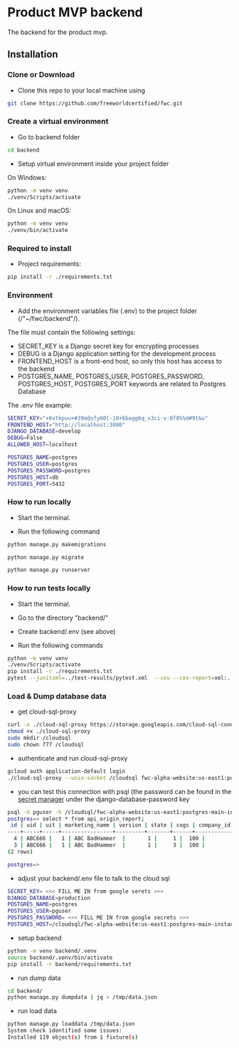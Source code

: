 # Product MVP backend

The backend for the product mvp.

## Installation

### Clone or Download

- Clone this repo to your local machine using

```bash
git clone https://github.com/freeworldcertified/fwc.git
```

### Create a virtual environment

- Go to backend folder

```bash
cd backend
```

- Setup virtual environment inside your project folder

On Windows:

```bash
python -m venv venv
./venv/Scripts/activate
```

On Linux and macOS:

```bash
python -m venv venv
./venv/bin/activate
```

### Required to install

- Project requirements:

```bash
pip install -r ./requirements.txt
```

### Environment

- Add the environment variables file (.env) to the project folder (/"~/fwc/backend"/).

The file must contain the following settings:

- SECRET_KEY is a Django secret key for encrypting processes
- DEBUG is a Django application setting for the development process
- FRONTEND_HOST is a front-end host, so only this host has access to the backend
- POSTGRES_NAME, POSTGRES_USER, POSTGRES_PASSWORD, POSTGRES_HOST, POSTGRES_PORT
  keywords are related to Postgres Database

The .env file example:

```bash
SECRET_KEY="+6vtkpuu+#39e@sfy00(-10+6bagg6q_x3ci-v-8f8%%d#9t&u"
FRONTEND_HOST="http://localhost:3000"
DJANGO_DATABASE=develop
DEBUG=False
ALLOWED_HOST=localhost

POSTGRES_NAME=postgres
POSTGRES_USER=postgres
POSTGRES_PASSWORD=postgres
POSTGRES_HOST=db
POSTGRES_PORT=5432
```

### How to run locally

- Start the terminal.

- Run the following command

```bash
python manage.py makemigrations
```

```bash
python manage.py migrate
```

```bash
python manage.py runserver
```

### How to run tests locally

- Start the terminal.

- Go to the directory "backend/"

- Create backend/.env (see above)

- Run the following commands

```bash
python -m venv venv
./venv/Scripts/activate
pip install -r ./requirements.txt
pytest --junitxml=../test-results/pytest.xml  --cov --cov-report=xml:../coverage-results/pytest-coverage-report.xml
```

### Load & Dump database data

- get cloud-sql-proxy

```bash
curl -o ./cloud-sql-proxy https://storage.googleapis.com/cloud-sql-connectors/cloud-sql-proxy/v2.6.1/cloud-sql-proxy.linux.amd64
chmod +x ./cloud-sql-proxy
sudo mkdir /cloudsql
sudo chown 777 /cloudsql
```

- authenticate and run cloud-sql-proxy

```bash
gcloud auth application-default login
./cloud-sql-proxy --unix-socket /cloudsql fwc-alpha-website:us-east1:postgres-main-instance
```

- you can test this connection with psql (the password can be found in the
  [secret manager](/django-database-password/versions?project=fwc-alpha-website)
  under the django-database-password key

```bash
psql -U pguser -h /cloudsql/fwc-alpha-website:us-east1:postgres-main-instance -d postgres
postgres=> select * from api_origin_report;
 id | uid | uit | marketing_name | version | state | cogs | company_id | is_latest_version
----+-----+-----+----------------+---------+-------+------+------------+-------------------
  4 | ABC666 |   1 | ABC BadHammer  |       1 |     1 |  100 |          3 | f
  3 | ABC666 |   1 | ABC BadHammer  |       1 |     3 |  100 |          3 | f
(2 rows)

postgres=>
```

- adjust your backend/.env file to talk to the cloud sql

```bash
SECRET_KEY= <<< FILL ME IN from google serets >>>
DJANGO_DATABASE=production
POSTGRES_NAME=postgres
POSTGRES_USER=pguser
POSTGRES_PASSWORD= <<< FILL ME IN from google secrets >>>
POSTGRES_HOST=/cloudsql/fwc-alpha-website:us-east1:postgres-main-instance
```

- setup backend

```bash
python -m venv backend/.venv
source backend/.venv/bin/activate
pip install -r backend/requirements.txt
```

- run dump data

```bash
cd backend/
python manage.py dumpdata | jq > /tmp/data.json
```

- run load data

```bash
python manage.py loaddata /tmp/data.json
System check identified some issues:
Installed 119 object(s) from 1 fixture(s)
```
